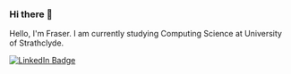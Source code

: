 ### Hi there 👋
Hello, I'm Fraser.
I am currently studying Computing Science at University of Strathclyde.

<a href="https://www.linkedin.com/in/fraser-patrick">
    <img src="https://img.shields.io/badge/LinkedIn-blue?style=for-the-badge&logo=linkedin&logoColor=white" alt="LinkedIn Badge"/>
  </a>
